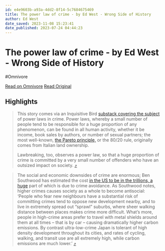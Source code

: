 ```yaml
---
id: e4e9603b-a93a-4dd2-8f14-5c7684675469
title: The power law of crime - by Ed West - Wrong Side of History
author: Ed West
date_saved: 2023-11-08 15:23:41
date_published: 2023-07-24 04:44:23
---
```


# The power law of crime - by Ed West - Wrong Side of History
#Omnivore

[Read on Omnivore](https://omnivore.app/me/https-substack-com-redirect-fc-40-af-51-dead-42-ed-bf-92-52-e-1--18bb13f5e5e)
[Read Original](https://substack.com/redirect/fc40af51-dead-42ed-bf92-52e1de13cab4?j=eyJ1IjoiMmRhb2g5In0.wNQVXQHZPXVUS1Y9mudnycQLeZdn6NlNz8QmOlkqvQQ)

## Highlights

> This story comes via an Inquisitive Bird [substack covering the subject](https://inquisitivebird.substack.com/p/when-few-do-great-harm?r=8su7h&utm%5Fmedium=ios&utm%5Fcampaign=post) of power laws in crime. Power laws, whereby a small number of people tend to be responsible for a huge proportion of any phenomenon, can be found in all human activity, whether it be income, book sales by authors, or number of sexual partners; the most well-known, [the Pareto principle,](https://en.wikipedia.org/wiki/Pareto%5Fprinciple) or the 80/20 rule, originally comes from Italian land ownership.
> 
> Lawbreaking, too, observes a power law, so that a huge proportion of crime is committed by a very small number of offenders who have an outsized impact on society. [⤴️](https://omnivore.app/me/https-substack-com-redirect-fc-40-af-51-dead-42-ed-bf-92-52-e-1--18bb13f5e5e#282f3e8e-3839-468e-92c3-fd670c50aa31) 

> The social and economic downsides of crime are enormous; Ben Southwood has estimated the cost [in the US to be in the trillions, a huge](https://bensouthwood.substack.com/p/how-bad-is-crime) part of which is due to crime avoidance. As Southwood notes, higher crimes causes society as a whole to become antisocial: ‘People who fear new neighbours have a substantial risk of committing crimes tend to oppose new development nearby, and to live in extremely spread out “sprawl” suburbs, where sheer walking distance between places makes crime more difficult. What’s more, people in high-crime areas prefer to travel with metal shields around them at all times – that is by car – causing dramatically higher carbon emissions. By contrast ultra-low-crime Japan is tolerant of high density development throughout its cities, and rates of cycling, walking, and transit use are all extremely high, while carbon emissions are much lower.’ [⤴️](https://omnivore.app/me/https-substack-com-redirect-fc-40-af-51-dead-42-ed-bf-92-52-e-1--18bb13f5e5e#6d45a644-a8eb-4486-9e2a-6b7687ed7203) 

